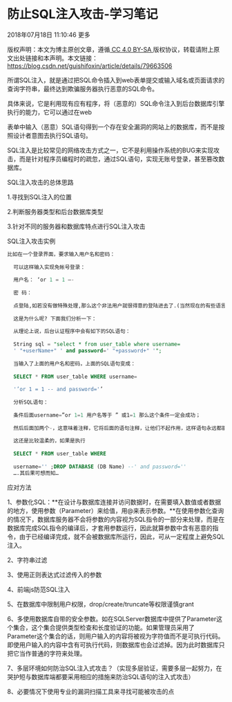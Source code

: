 # 防止SQL注入攻击-学习笔记

2018年07月18日 11:10:46  更多



版权声明：本文为博主原创文章，遵循[ CC 4.0 BY-SA ](http://creativecommons.org/licenses/by-sa/4.0/)版权协议，转载请附上原文出处链接和本声明。本文链接：https://blog.csdn.net/guishifoxin/article/details/79663506

所谓SQL注入，就是通过把SQL命令插入到web表单提交或输入域名或页面请求的查询字符串，最终达到欺骗服务器执行恶意的SQL命令。

具体来说，它是利用现有应有程序，将（恶意的）SQL命令注入到后台数据库引擎执行的能力，它可以通过在web

表单中输入（恶意）SQL语句得到一个存在安全漏洞的网站上的数据库，而不是按照设计者意图去执行SQL语句。

SQL注入是比较常见的网络攻击方式之一，它不是利用操作系统的BUG来实现攻击，而是针对程序员编程时的疏忽，通过SQL语句，实现无账号登录，甚至篡改数据库。

SQL注入攻击的总体思路

1.寻找到SQL注入的位置

2.判断服务器类型和后台数据库类型

3.针对不同的服务器和数据库特点进行SQL注入攻击

SQL注入攻击实例

```sql
比如在一个登录界面，要求输入用户名和密码：
 
  可以这样输入实现免帐号登录：
 
  用户名： ‘or 1 = 1 –-
 
  密 码：
 
  点登陆,如若没有做特殊处理,那么这个非法用户就很得意的登陆进去了.(当然现在的有些语言的数据库API已经处理了这些问题)
 
  这是为什么呢? 下面我们分析一下：
 
  从理论上说，后台认证程序中会有如下的SQL语句：
 
  String sql = "select * from user_table where username=
  ' "+userName+" ' and password=' "+password+" '";
 
  当输入了上面的用户名和密码，上面的SQL语句变成：
 
  SELECT * FROM user_table WHERE username=
 
  '’or 1 = 1 -- and password='’
 
  分析SQL语句：
 
  条件后面username=”or 1=1 用户名等于 ” 或1=1 那么这个条件一定会成功；
 
  然后后面加两个-，这意味着注释，它将后面的语句注释，让他们不起作用，这样语句永远都能正确执行，用户轻易骗过系统，获取合法身份。
 
  这还是比较温柔的，如果是执行
 
  SELECT * FROM user_table WHERE
 
  username='' ;DROP DATABASE (DB Name) --' and password=''
  ….其后果可想而知…
```

应对方法

1、参数化SQL：**在设计与数据库连接并访问数据时，在需要填入数值或者数据的地方，使用参数（Parameter）来给值，用@来表示参数。**在使用参数化查询的情况下，数据库服务器不会将参数的内容视为SQL指令的一部分来处理，而是在数据库完成SQL指令的编译后，才套用参数运行，因此就算参数中含有恶意的指令，由于已经编译完成，就不会被数据库所运行，因此，可从一定程度上避免SQL注入。

2、字符串过滤 

3、使用正则表达式过滤传入的参数

4、前端js防范SQL注入

5、在数据库中限制用户权限，drop/create/truncate等权限谨慎grant

6、多使用数据库自带的安全参数。如在SQLServer数据库中提供了Parameter这个集合，这个集合提供类型检查和长度验证的功能。如果管理员采用了 Parameter这个集合的话，则用户输入的内容将被视为字符值而不是可执行代码。即使用户输入的内容中含有可执行代码，则数据库也会过滤掉。因为此时数据库只把它当作普通的字符来处理。

7、多层环境如何防治SQL注入式攻击？（实现多层验证，需要多层一起努力，在哭护短与数据库端都要采用相应的措施来防治SQL语句的注入式攻击）

8、必要情况下使用专业的漏洞扫描工具来寻找可能被攻击的点